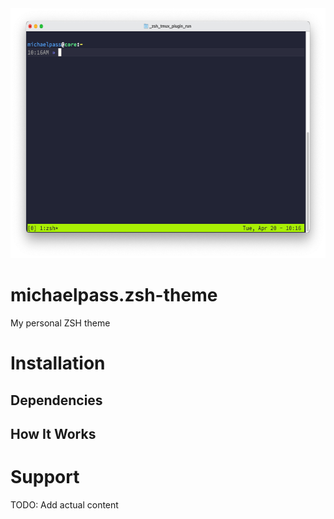 <center><img src="https://github.com/michaelpass/michaelpass.zsh-theme/blob/master/Pictures/ZSH%20and%20tmux.png?raw=true" width="626" height="400"></img></center>


# michaelpass.zsh-theme
My personal ZSH theme


# Installation

## Dependencies

## How It Works

# Support

TODO: Add actual content
